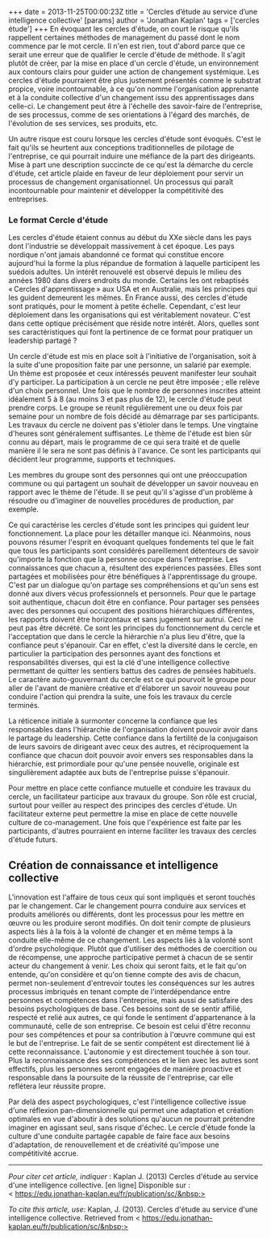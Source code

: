 +++
date = 2013-11-25T00:00:23Z
title = 'Cercles d’étude au service d’une intelligence collective'
[params]
  author = 'Jonathan Kaplan'
tags = ['cercles étude']
+++
En évoquant les cercles d'étude, on court le risque qu'ils rappellent certaines méthodes de management du passé dont le nom commence par le mot cercle. Il n'en est rien, tout d'abord parce que ce serait une erreur que de qualifier le cercle d'étude de méthode. Il s'agit plutôt de créer, par la mise en place d'un cercle d'étude, un environnement aux contours clairs pour guider une action de changement systémique. Les cercles d'étude pourraient être plus justement présentés comme le substrat propice, voire incontournable, à ce qu'on nomme l'organisation apprenante et à la conduite collective d'un changement issu des apprentissages dans celle-ci. Le changement peut être à l'échelle des savoir-faire de l'entreprise, de ses processus, comme de ses orientations à l'égard des marchés, de l'évolution de ses services, ses produits, etc.

Un autre risque est couru lorsque les cercles d'étude sont évoqués. C'est le fait qu'ils se heurtent aux conceptions traditionnelles de pilotage de l'entreprise, ce qui pourrait induire une méfiance de la part des dirigeants. Mise à part une description succincte de ce qu'est la démarche du cercle d'étude, cet article plaide en faveur de leur déploiement pour servir un processus de changement organisationnel. Un processus qui paraît incontournable pour maintenir et développer la compétitivité des entreprises.

### Le format Cercle d'étude
Les cercles d'étude étaient connus au début du XXe siècle dans les pays dont l'industrie se développait massivement à cet époque. Les pays nordique n'ont jamais abandonné ce format qui constitue encore aujourd'hui la forme la plus répandue de formation à laquelle participent les suédois adultes. Un intérêt renouvelé est observé depuis le milieu des années 1980 dans divers endroits du monde. Certains les ont rebaptisés « Cercles d'apprentissage » aux USA et en Australie, mais les principes qui les guident demeurent les mêmes. En France aussi, des cercles d'étude sont pratiqués, pour le moment à petite échelle. Cependant, c'est leur déploiement dans les organisations qui est véritablement novateur. C'est dans cette optique précisément que réside notre intérêt. Alors, quelles sont ses caractéristiques qui font la pertinence de ce format pour pratiquer un leadership partagé&nbsp;?

Un cercle d'étude est mis en place soit à l'initiative de l'organisation, soit à la suite d'une proposition faite par une personne, un salarié par exemple. Un thème est proposée et ceux intéressés peuvent manifester leur souhait d'y participer. La participation à un cercle ne peut être imposée&nbsp;; elle relève d'un choix personnel. Une fois que le nombre de personnes inscrites atteint idéalement 5 à 8 (au moins 3 et pas plus de 12), le cercle d'étude peut prendre corps. Le groupe se réunit régulièrement une ou deux fois par semaine pour un nombre de fois décidé au démarrage par ses participants. Les travaux du cercle ne doivent pas s'étioler dans le temps. Une vingtaine d'heures sont généralement suffisantes. Le thème de l'étude est bien sûr connu au départ, mais le programme de ce qui sera traité et de quelle manière il le sera ne sont pas définis à l'avance. Ce sont les participants qui décident leur programme, supports et techniques.

Les membres du groupe sont des personnes qui ont une préoccupation commune ou qui partagent un souhait de développer un savoir nouveau en rapport avec le thème de l'étude. Il se peut qu'il s'agisse d'un problème à résoudre ou d'imaginer de nouvelles procédures de production, par exemple.

Ce qui caractérise les cercles d'étude sont les principes qui guident leur fonctionnement. La place pour les détailler manque ici. Néanmoins, nous pouvons résumer l'esprit en évoquant quelques fondements tel que le fait que tous les participants sont considérés pareillement détenteurs de savoir qu'importe la fonction que la personne occupe dans l'entreprise. Les connaissances que chacun a, résultent des expériences passées. Elles sont partagées et mobilisées pour être bénéfiques à l'apprentissage du groupe. C'est par un dialogue qu'on partage ses compréhensions et qu'un sens est donné aux divers vécus professionnels et personnels. Pour que le partage soit authentique, chacun doit être en confiance. Pour partager ses pensées avec des personnes qui occupent des positions hiérarchiques différentes, les rapports doivent être horizontaux et sans jugement sur autrui. Ceci ne peut pas être décrété. Ce sont les principes du fonctionnement du cercle et l'acceptation que dans le cercle la hiérarchie n'a plus lieu d'être, que la confiance peut s'épanouir. Car en effet, c'est la diversité dans le cercle, en particulier la participation des personnes ayant des fonctions et responsabilités diverses, qui est la clé d'une intelligence collective permettant de quitter les sentiers battus des cadres de pensées habituels. Le caractère auto-gouvernant du cercle est ce qui pourvoit le groupe pour aller de l'avant de manière créative et d'élaborer un savoir nouveau pour conduire l'action qui prendra la suite, une fois les travaux du cercle terminés.

La réticence initiale à surmonter concerne la confiance que les responsables dans l'hiérarchie de l'organisation doivent pouvoir avoir dans le partage du leadership. Cette confiance dans la fertilité de la conjugaison de leurs savoirs de dirigeant avec ceux des autres, et réciproquement la confiance que chacun doit pouvoir avoir envers ses responsables dans la hiérarchie, est primordiale pour qu'une pensée nouvelle, originale est singulièrement adaptée aux buts de l'entreprise puisse s'épanouir.

Pour mettre en place cette confiance mutuelle et conduire les travaux du cercle, un facilitateur participe aux travaux du groupe. Son rôle est crucial, surtout pour veiller au respect des principes des cercles d'étude. Un facilitateur externe peut permettre la mise en place de cette nouvelle culture de co-management. Une fois que l'expérience est faite par les participants, d'autres pourraient en interne faciliter les travaux des cercles d'étude futurs.

## Création de connaissance et intelligence collective
L'innovation est l'affaire de tous ceux qui sont impliqués et seront touchés par le changement. Car le changement pourra conduire aux services et produits améliorés ou différents, dont les processus pour les mettre en œuvre ou les produire seront modifiés. On doit tenir compte de plusieurs aspects liés à la fois à la volonté de changer et en même temps à la conduite elle-même de ce changement. Les aspects liés à la volonté sont d'ordre psychologique. Plutôt que d'utiliser des méthodes de coercition ou de récompense, une approche participative permet à chacun de se sentir acteur du changement à venir. Les choix qui seront faits, et le fait qu'on entende, qu'on considère et qu'on tienne compte des avis de chacun, permet non-seulement d'entrevoir toutes les conséquences sur les autres processus imbriqués en tenant compte de l'interdépendance entre personnes et compétences dans l'entreprise, mais aussi de satisfaire des besoins psychologiques de base. Ces besoins sont de se sentir affilié, respecté et relié aux autres, ce qui fonde le sentiment d'appartenance à la communauté, celle de son entreprise. Ce besoin est celui d'être reconnu pour ses compétences et pour sa contribution à l'œuvre commune qui est le but de l'entreprise. Le fait de se sentir compétent est directement lié à cette reconnaissance. L'autonomie y est directement touchée à son tour. Plus la reconnaissance des ses compétences et le lien avec les autres sont effectifs, plus les personnes seront engagées de manière proactive et responsable dans la poursuite de la réussite de l'entreprise, car elle reflétera leur réussite propre.

Par delà des aspect psychologiques, c'est l'intelligence collective issue d'une réflexion pan-dimensionnelle qui permet une adaptation et création optimales en vue d'aboutir à des solutions qu'aucun ne pourrait prétendre imaginer en agissant seul, sans risque d'échec. Le cercle d'étude fonde la culture d'une conduite partagée capable de faire face aux besoins d'adaptation, de renouvellement et de créativité qu'impose une compétitivité accrue.
***
*Pour citer cet article, indiquer*&nbsp;: Kaplan J. (2013) Cercles d'étude au service d'une intelligence collective. \[en ligne\] Disponible sur&nbsp;: <&nbsp;https://edu.jonathan-kaplan.eu/fr/publication/sc/&nbsp;>

*To cite this article, use*: Kaplan, J. (2013). Cercles d'étude au service d'une intelligence collective. Retrieved from <&nbsp;https://edu.jonathan-kaplan.eu/fr/publication/sc/&nbsp;>

